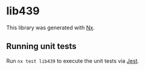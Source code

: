 # lib439

This library was generated with [Nx](https://nx.dev).

## Running unit tests

Run `nx test lib439` to execute the unit tests via [Jest](https://jestjs.io).
